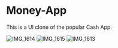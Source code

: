 # Money-App

This is a UI clone of the popular Cash App. 

![IMG_1614](https://user-images.githubusercontent.com/29666179/58815785-3c33fd80-85f6-11e9-9e7d-06b584b183dc.PNG)
![IMG_1615](https://user-images.githubusercontent.com/29666179/58815784-3c33fd80-85f6-11e9-89b2-e5c5a971e5a4.PNG)
![IMG_1613](https://user-images.githubusercontent.com/29666179/58815786-3c33fd80-85f6-11e9-8785-39343db49f22.PNG)

